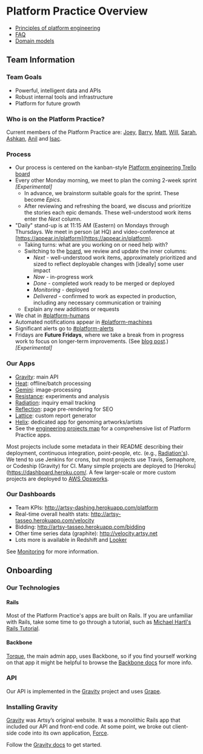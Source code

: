 # Platform Practice Overview

* [Principles of platform engineering](Principles.md)
* [FAQ](FAQ.md)
* [Domain models](DomainModels.md)

## Team Information

### Team Goals

* Powerful, intelligent data and APIs
* Robust internal tools and infrastructure
* Platform for future growth

### Who is on the Platform Practice?

Current members of the Platform Practice are: [Joey](https://github.com/joeyaghion), [Barry](https://github.com/bhoggard), [Matt](https://github.com/mzikherman), [Will](https://github.com/wrgoldstein), [Sarah](https://github.com/sweir27), [Ashkan](https://github.com/ashkan18), [Anil](https://github.com/cavvia) and [Isac](https://github.com/izakp).

### Process

* Our process is centered on the kanban-style [Platform engineering Trello board](https://trello.com/b/2lTTggr8/platform-engineering)
* Every other Monday morning, we meet to plan the coming 2-week sprint _[Experimental]_
  * In advance, we brainstorm suitable goals for the sprint. These become _Epics_.
  * After reviewing and refreshing the board, we discuss and prioritize the stories each epic demands. These well-understood work items enter the _Next_ column.
* "Daily" stand-up is at 11:15 AM (Eastern) on Mondays through Thursdays. We meet in person (at HQ) and video-conference at [https://appear.in/platform](https://appear.in/platform).
    * Taking turns: what are you working on or need help with?
    * Switching to the [board](https://trello.com/b/2lTTggr8/platform-engineering), we review and update the inner columns:
      * _Next_ - well-understood work items, approximately prioritized and sized to reflect deployable changes with [ideally] some user impact
      * _Now_ - in-progress work
      * _Done_ - completed work ready to be merged or deployed
      * _Monitoring_ - deployed
      * _Delivered_ - confirmed to work as expected in production, including any necessary communication or training
    * Explain any new additions or requests
* We chat in [#platform-humans](https://artsy.slack.com/messages/platform-humans/)
* Automated notifications appear in [#platform-machines](https://artsy.slack.com/messages/platform-machines/)
* Significant alerts go to [#platform-alerts](https://artsy.slack.com/messages/platform-alerts/)
* Fridays are **Future Fridays**, where we take a break from in progress work to focus on longer-term improvements. (See [blog post](http://artsy.github.io/blog/2015/12/22/future-fridays/).) _[Experimental]_

### Our Apps

* [Gravity](https://github.com/artsy/gravity): main API
* [Heat](https://github.com/artsy/heat): offline/batch processing
* [Gemini](https://github.com/artsy/gemini): image-processing
* [Resistance](https://github.com/artsy/resistance): experiments and analysis
* [Radiation](https://github.com/artsy/radiation): inquiry email tracking
* [Reflection](https://github.com/artsy/reflection): page pre-rendering for SEO
* [Lattice](https://github.com/artsy/lattice): custom report generator
* [Helix](https://github.com/artsy/helix): dedicated app for genoming artworks/artists
* See the [engineering projects map](https://trello.com/b/VLlTIM7l/artsy-engineering-projects-map) for a comprehensive list of Platform Practice apps.

Most projects include some metadata in their README describing their deployment, continuous integration, point-people, etc. (e.g., [Radiation's](https://github.com/artsy/radiation#meta)). We tend to use Jenkins for crons, but most projects use Travis, Semaphore, or Codeship (Gravity) for CI. Many simple projects are deployed to [Heroku](https://dashboard.heroku.com/. A few larger-scale or more custom projects are deployed to [AWS Opsworks](https://aws.amazon.com/opsworks/).

### Our Dashboards

* Team KPIs: http://artsy-dashing.herokuapp.com/platform
* Real-time overall health stats: http://artsy-tasseo.herokuapp.com/velocity
* Bidding: http://artsy-tasseo.herokuapp.com/bidding
* Other time series data (graphite): http://velocity.artsy.net
* Lots more is available in Redshift and [Looker](https://artsy.looker.com/)

See [Monitoring](Monitoring.md) for more information.

## Onboarding

### Our Technologies

#### Rails

Most of the Platform Practice's apps are built on Rails. If you are unfamiliar with Rails, take some time to go through a tutorial, such as [Michael Hartl's Rails Tutorial](https://www.railstutorial.org/book).

#### Backbone

[Torque](https://github.com/artsy/torque), the main admin app, uses Backbone, so if you find yourself working on that app it might be helpful to browse the [Backbone docs](http://backbonejs.org/) for more info.

### API

Our API is implemented in the [Gravity](https://github.com/artsy/gravity) project and uses [Grape](https://github.com/intridea/grape).

### Installing Gravity

[Gravity](https://github.com/artsy/gravity) was Artsy’s original website. It was a monolithic Rails app that included our API and front-end code. At some point, we broke out client-side code into its own application, [Force](https://github.com/artsy/force).

Follow the [Gravity docs](https://github.com/artsy/gravity/blob/master/doc/GettingStarted.md) to get started.
